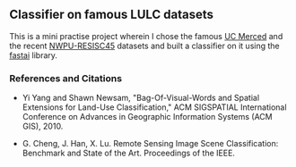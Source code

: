 ## Classifier on famous LULC datasets

This is a mini practise project wherein I chose the famous [UC Merced](http://weegee.vision.ucmerced.edu/datasets/landuse.html) and the recent [NWPU-RESISC45](http://www.escience.cn/people/JunweiHan/NWPU-RESISC45.html) datasets and built a classifier on it using the [fastai](https://course.fast.ai/) library.

### References and Citations

+ Yi Yang and Shawn Newsam, "Bag-Of-Visual-Words and Spatial Extensions for Land-Use Classification," ACM SIGSPATIAL International Conference on Advances in Geographic Information Systems (ACM GIS), 2010.

+ G. Cheng, J. Han, X. Lu. Remote Sensing Image Scene Classification: Benchmark and State of the Art. Proceedings of the IEEE.
